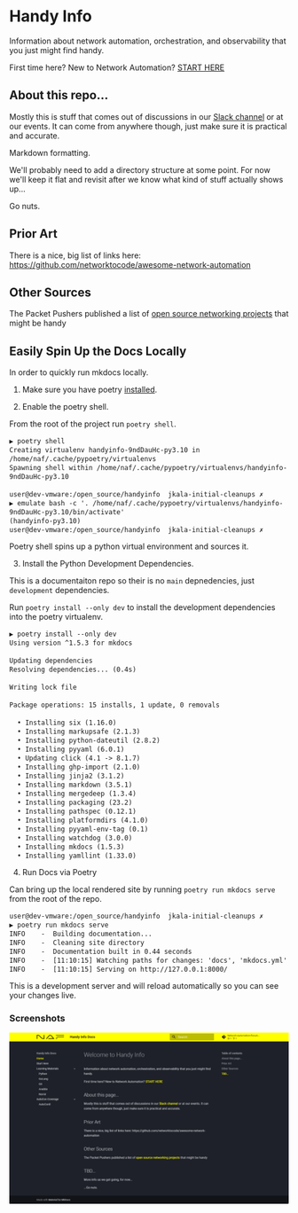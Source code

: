# Handy Info
Information about network automation, orchestration, and observability that you just might find handy.

First time here? New to Network Automation? [START HERE](https://github.com/Network-Automation-Forum/handyinfo/blob/main/StartHere.md)

## About this repo...

Mostly this is stuff that comes out of discussions in our [Slack channel](https://join.slack.com/t/networkautoma-prb3593/shared_invite/zt-25rdfdmyf-qYoYgXEEMs7h_aqwC79Abg) or at our events. It can come from anywhere though, just make sure it is practical and accurate.

Markdown formatting.

We'll probably need to add a directory structure at some point. For now we'll keep it flat and revisit after we know what kind of stuff actually shows up...

Go nuts.

## Prior Art

There is a nice, big list of links here: https://github.com/networktocode/awesome-network-automation

## Other Sources

The Packet Pushers published a list of [open source networking projects](https://packetpushers.net/blog/open-source-networking-projects/) that might be handy


## Easily Spin Up the Docs Locally

In order to quickly run mkdocs locally.

1. Make sure you have poetry [installed](https://python-poetry.org/docs/#installation).

2. Enable the poetry shell.

From the root of the project run `poetry shell`.

```
▶ poetry shell
Creating virtualenv handyinfo-9ndDauHc-py3.10 in /home/naf/.cache/pypoetry/virtualenvs
Spawning shell within /home/naf/.cache/pypoetry/virtualenvs/handyinfo-9ndDauHc-py3.10

user@dev-vmware:/open_source/handyinfo  jkala-initial-cleanups ✗                                                                                                                 
▶ emulate bash -c '. /home/naf/.cache/pypoetry/virtualenvs/handyinfo-9ndDauHc-py3.10/bin/activate'
(handyinfo-py3.10) 
user@dev-vmware:/open_source/handyinfo  jkala-initial-cleanups ✗ 
```

Poetry shell spins up a python virtual environment and sources it.

3. Install the Python Development Dependencies.

This is a documentaiton repo so their is no `main` depnedencies, just `development` dependencies.

Run `poetry install --only dev` to install the development dependencies into the poetry virtualenv.

```
▶ poetry install --only dev                                                                                  
Using version ^1.5.3 for mkdocs

Updating dependencies
Resolving dependencies... (0.4s)

Writing lock file

Package operations: 15 installs, 1 update, 0 removals

  • Installing six (1.16.0)
  • Installing markupsafe (2.1.3)
  • Installing python-dateutil (2.8.2)
  • Installing pyyaml (6.0.1)
  • Updating click (4.1 -> 8.1.7)
  • Installing ghp-import (2.1.0)
  • Installing jinja2 (3.1.2)
  • Installing markdown (3.5.1)
  • Installing mergedeep (1.3.4)
  • Installing packaging (23.2)
  • Installing pathspec (0.12.1)
  • Installing platformdirs (4.1.0)
  • Installing pyyaml-env-tag (0.1)
  • Installing watchdog (3.0.0)
  • Installing mkdocs (1.5.3)
  • Installing yamllint (1.33.0)
```

4. Run Docs via Poetry

Can bring up the local rendered site by running `poetry run mkdocs serve` from the root of the repo.

```
user@dev-vmware:/open_source/handyinfo  jkala-initial-cleanups ✗
▶ poetry run mkdocs serve
INFO    -  Building documentation...
INFO    -  Cleaning site directory
INFO    -  Documentation built in 0.44 seconds
INFO    -  [11:10:15] Watching paths for changes: 'docs', 'mkdocs.yml'
INFO    -  [11:10:15] Serving on http://127.0.0.1:8000/
```

This is a development server and will reload automatically so you can see your changes live.

### Screenshots

![Example of the rendered page](./docs/img/handyinfo_material.png)
